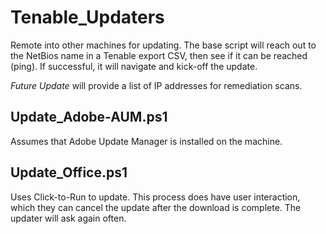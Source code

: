 # Tenable_Updaters

Remote into other machines for updating. The base script will reach out to the NetBios name in a Tenable export CSV, then see if it can be reached (ping). If successful, it will navigate and kick-off the update.

*Future Update* will provide a list of IP addresses for remediation scans.

## Update_Adobe-AUM.ps1

Assumes that Adobe Update Manager is installed on the machine.

## Update_Office.ps1

Uses Click-to-Run to update. This process does have user interaction, which they can cancel the update after the download is complete. The updater will ask again often.
